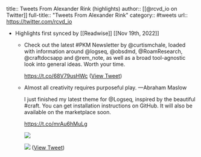 title:: Tweets From Alexander Rink (highlights)
author:: [[@rcvd_io on Twitter]]
full-title:: "Tweets From Alexander Rink"
category:: #tweets
url:: https://twitter.com/rcvd_io

- Highlights first synced by [[Readwise]] [[Nov 19th, 2022]]
	- Check out the latest #PKM Newsletter by @curtismchale, loaded with information around @logseq, @obsdmd, @RoamResearch, @craftdocsapp and @rem_note, as well as a broad tool-agnostic look into general ideas. Worth your time.
	  
	  https://t.co/68V79usHWc ([View Tweet](https://twitter.com/rcvd_io/status/1490376340448628743))
	- Almost all creativity requires purposeful play.
	  —Abraham Maslow
	  
	  I just finished my latest theme for @Logseq, inspired by the beautiful #craft. You can get installation instructions on GitHub. It will also be available on the marketplace soon.
	  
	  https://t.co/mrAu6hMuLg 
	  
	  ![](https://pbs.twimg.com/media/FLBPImNX0AwQ_BW.jpg) 
	  
	  ![](https://pbs.twimg.com/media/FLBPImNXsAI7QSH.jpg) ([View Tweet](https://twitter.com/rcvd_io/status/1490780862845419520))